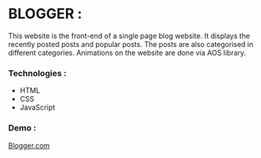# BLOGGER :

This website is the front-end of a single page blog website. It displays the recently posted posts and popular posts. The posts are also categorised in different categories. Animations on the website are done via AOS library. 

### Technologies : 

* HTML
* CSS
* JavaScript

### Demo : 

[Blogger.com](https://tanishk2298.github.io/blogger/)
